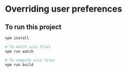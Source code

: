 # Overriding user preferences

## To run this project

```bash
npm install

# To watch scss files
npm run watch

# To compile scss files
npm run build
```
